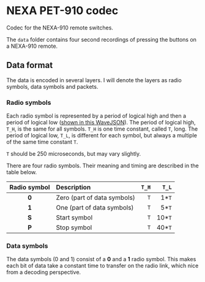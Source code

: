 # NEXA PET-910 codec

Codec for the NEXA-910 remote switches.

The `data` folder contains four second recordings of pressing the buttons on a NEXA-910 remote.

## Data format

The data is encoded in several layers. I will denote the layers as radio symbols, data symbols and packets.

### Radio symbols

Each radio symbol is represented by a period of logical high and then a period of logical low ([shown in this WaveJSON](doc/radio_symbol.wavejson)). The period of logical high, `T_H`, is the same for all symbols. `T_H` is one time constant, called `T`, long. The period of logical low, `T_L`, is different for each symbol, but always a multiple of the same time constant `T`.

`T` should be 250 microseconds, but may vary slightly.

There are four radio symbols. Their meaning and timing are described in the table below.

| Radio symbol | Description                 | `T_H` |  `T_L` |
|:------------:|:----------------------------|------:|-------:|
|    **0**     | Zero (part of data symbols) |   `T` |  1*`T` |
|    **1**     | One (part of data symbols)  |   `T` |  5*`T` |
|    **S**     | Start symbol                |   `T` | 10*`T` |
|    **P**     | Stop symbol                 |   `T` | 40*`T` |

### Data symbols

The data symbols (0 and 1) consist of a **0** and a **1** radio symbol. This makes each bit of data take a constant time to transfer on the radio link, which nice from a decoding perspective.
